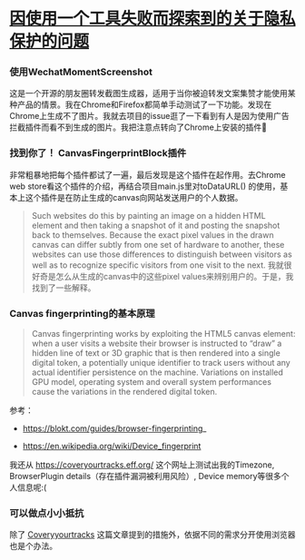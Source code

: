 # [因使用一个工具失败而探索到的关于隐私保护的问题](https://github.com/Jasmine-liang/gitblog/issues/2)

### 使用WechatMomentScreenshot
这是一个开源的朋友圈转发截图生成器，适用于当你被迫转发文案集赞才能使用某种产品的情景。我在Chrome和Firefox都简单手动测试了一下功能。发现在Chrome上生成不了图片。我就去项目的issue逛了一下看到有人是因为使用广告拦截插件而看不到生成的图片。我把注意点转向了Chrome上安装的插件🤔

###  找到你了！ CanvasFingerprintBlock插件
非常粗暴地把每个插件都试了一遍，最后发现是这个插件在起作用。去Chrome web store看这个插件的介绍，再结合项目main.js里对toDataURL() 的使用，基本上这个插件是在防止生成的canvas向网站发送用户的个人数据。

> Such websites do this by painting an image on a hidden HTML <canvas> element and then taking a snapshot of it and posting the snapshot back to themselves. Because the exact pixel values in the drawn canvas can differ subtly from one set of hardware to another, these websites can use those differences to distinguish between visitors as well as to recognize specific visitors from one visit to the next. 
我就很好奇是怎么从生成的canvas中的这些pixel values来辨别用户的。于是，我找到了一些解释。

### Canvas fingerprinting的基本原理
> Canvas fingerprinting works by exploiting the HTML5 canvas element: when a user visits a website their browser is instructed to “draw” a hidden line of text or 3D graphic that is then rendered into a single digital token, a potentially unique identifier to track users without any actual identifier persistence on the machine. Variations on installed GPU model, operating system and overall system performances cause the variations in the rendered digital token.

参考： 

- https://blokt.com/guides/browser-fingerprinting_

- https://en.wikipedia.org/wiki/Device_fingerprint

我还从 https://coveryourtracks.eff.org/ 这个网址上测试出我的Timezone, BrowserPlugin details（存在插件漏洞被利用风险）, Device memory等很多个人信息呢:( 

### 可以做点小小抵抗
除了 [Coveryyourtracks](https://coveryourtracks.eff.org/learn) 这篇文章提到的措施外，依据不同的需求分开使用浏览器也是个办法。